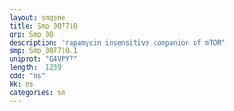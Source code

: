 ```yaml
---
layout: smgene
title: Smp_007710
grp: Smp_00
description: "rapamycin insensitive companion of mTOR"
smp: Smp_007710.1
uniprot: "G4VPY7"
length:  1239
cdd: "ns"
kk: ns
categories: sm
---
```

